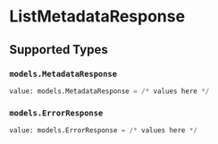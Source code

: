 # ListMetadataResponse


## Supported Types

### `models.MetadataResponse`

```python
value: models.MetadataResponse = /* values here */
```

### `models.ErrorResponse`

```python
value: models.ErrorResponse = /* values here */
```

